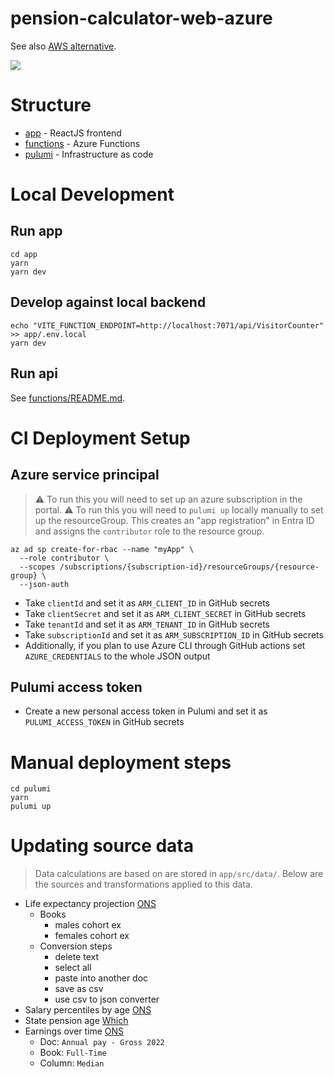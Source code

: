 # pension-calculator-web-azure

See also [AWS alternative](https://github.com/BenRamsden/pension-calculator-web-aws).

<img src="./docs/images/pension_calculator_preview_11_04_2024.png" />

# Structure

- [app](./app) - ReactJS frontend
- [functions](./functions) - Azure Functions
- [pulumi](./pulumi) - Infrastructure as code

# Local Development

## Run app

```shell
cd app
yarn
yarn dev
```

## Develop against local backend

```shell
echo "VITE_FUNCTION_ENDPOINT=http://localhost:7071/api/VisitorCounter" >> app/.env.local
yarn dev
```

## Run api

See [functions/README.md](./functions/README.md).

# CI Deployment Setup

## Azure service principal

> :warning: To run this you will need to set up an azure subscription in the portal.
> :warning: To run this you will need to `pulumi up` locally manually to set up the resourceGroup.
> This creates an "app registration" in Entra ID and assigns the `contributor` role to the resource group.

```shell
az ad sp create-for-rbac --name "myApp" \
  --role contributor \
  --scopes /subscriptions/{subscription-id}/resourceGroups/{resource-group} \
  --json-auth
```

- Take `clientId` and set it as `ARM_CLIENT_ID` in GitHub secrets
- Take `clientSecret` and set it as `ARM_CLIENT_SECRET` in GitHub secrets
- Take `tenantId` and set it as `ARM_TENANT_ID` in GitHub secrets
- Take `subscriptionId` and set it as `ARM_SUBSCRIPTION_ID` in GitHub secrets
- Additionally, if you plan to use Azure CLI through GitHub actions set `AZURE_CREDENTIALS` to the whole JSON output

## Pulumi access token

- Create a new personal access token in Pulumi and set it as `PULUMI_ACCESS_TOKEN` in GitHub secrets

# Manual deployment steps

```shell
cd pulumi
yarn
pulumi up
```

# Updating source data

> Data calculations are based on are stored in `app/src/data/`. Below are the sources and transformations applied to this data.

- Life expectancy projection [ONS](https://www.ons.gov.uk/peoplepopulationandcommunity/birthsdeathsandmarriages/lifeexpectancies/datasets/expectationoflifeprincipalprojectionunitedkingdom)
  - Books
    - males cohort ex
    - females cohort ex
  - Conversion steps
    - delete text
    - select all
    - paste into another doc
    - save as csv
    - use csv to json converter
- Salary percentiles by age [ONS](https://occaminvesting.co.uk/average-uk-salary-by-age/)
- State pension age [Which](https://www.which.co.uk/money/pensions-and-retirement/state-pension/state-pension-age-calculator-aIGrn9D5tei4)
- Earnings over time [ONS](https://www.ons.gov.uk/employmentandlabourmarket/peopleinwork/earningsandworkinghours/datasets/agegroupashetable6)
  - Doc: `Annual pay - Gross 2022`
  - Book: `Full-Time`
  - Column: `Median`
